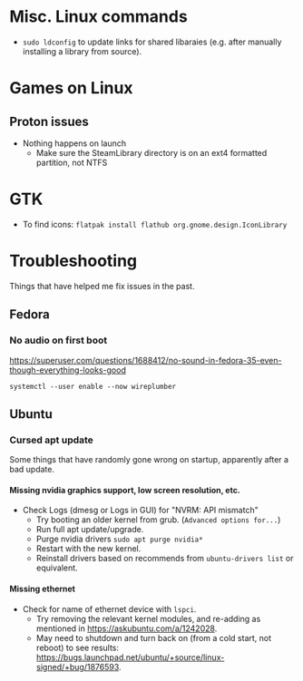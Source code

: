 # Misc. Linux commands
- `sudo ldconfig` to update links for shared libaraies (e.g. after manually installing a library from source).

# Games on Linux
## Proton issues
- Nothing happens on launch
  - Make sure the SteamLibrary directory is on an ext4 formatted partition, not NTFS
  
# GTK
- To find icons: `flatpak install flathub org.gnome.design.IconLibrary`

# Troubleshooting
Things that have helped me fix issues in the past.
## Fedora
### No audio on first boot
https://superuser.com/questions/1688412/no-sound-in-fedora-35-even-though-everything-looks-good

`systemctl --user enable --now wireplumber`

## Ubuntu
### Cursed apt update
Some things that have randomly gone wrong on startup, apparently after a bad update.

#### Missing nvidia graphics support, low screen resolution, etc.
- Check Logs (dmesg or Logs in GUI) for "NVRM: API mismatch"
  - Try booting an older kernel from grub. (`Advanced options for...`)
  - Run full apt update/upgrade.
  - Purge nvidia drivers `sudo apt purge nvidia*`
  - Restart with the new kernel.
  - Reinstall drivers based on recommends from `ubuntu-drivers list` or equivalent.

#### Missing ethernet
- Check for name of ethernet device with `lspci`.
  - Try removing the relevant kernel modules, and re-adding as mentioned in https://askubuntu.com/a/1242028.
  - May need to shutdown and turn back on (from a cold start, not reboot) to see results:  https://bugs.launchpad.net/ubuntu/+source/linux-signed/+bug/1876593.
